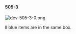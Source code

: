 #### 505-3
![dev-505-3-0.png](https://github.com/lil-lab/nlvr/raw/master/nlvr/dev/images/0/dev-505-3-0.png "dev-505-3-0.png")

ll blue items are in the same box.